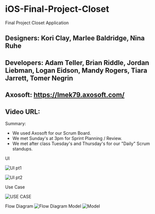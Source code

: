# iOS-Final-Project-Closet
Final Project Closet Application

Designers: Kori Clay, Marlee Baldridge, Nina Ruhe
------------------------------------------------------------------------------------------------------------------
Developers: Adam Teller, Brian Riddle, Jordan Liebman, Logan Eidson, Mandy Rogers, Tiara Jarrett, Tomer Negrin
------------------------------------------------------------------------------------------------------------------
Axosoft: https://lmek79.axosoft.com/
------------------------------------------------------------------------------------------------------------------
Video URL: 
------------------------------------------------------------------------------------------------------------------
Summary:
* We used Axosoft for our Scrum Board. 
* We met Sunday's at 3pm for Sprint Planning / Review.
* We met after class Tuesday's and Thursday's for our "Daily" Scrum standups.

UI

![UI pt1](https://i.imgur.com/7BjKLna.jpg "UI pt1")

![UI pt2](https://i.imgur.com/z7Q3Nco.jpg "UI pt2")

Use Case

![USE CASE](https://i.imgur.com/VFhIBXR.png "USE CASE")

Flow Diagram 
![Flow Diagram](https://i.imgur.com/EbLgiO8.png "Flow Diagram")
Model
![Model](https://i.imgur.com/9mPuCjn.png "Model")
